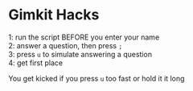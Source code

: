 # Gimkit Hacks
1: run the script BEFORE you enter your name <br>
2: answer a question, then press `;`<br>
3: press `u` to simulate answering a question<br>
4: get first place<br>

You get kicked if you press `u` too fast or hold it it long
